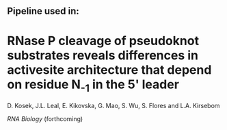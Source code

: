 ## Pipeline used in:

# RNase P cleavage of pseudoknot substrates reveals differences in activesite architecture that depend on residue N<sub>-1</sub> in the 5' leader
D. Kosek, J.L. Leal, E. Kikovska, G. Mao, S. Wu, S. Flores and L.A. Kirsebom

*RNA Biology* (forthcoming)
